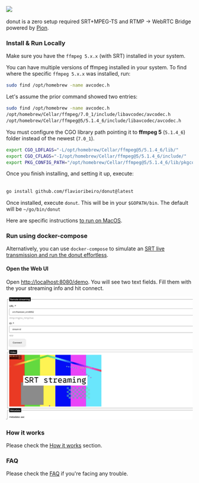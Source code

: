 
<img src="https://user-images.githubusercontent.com/244265/200068510-7c24d5c7-6ba0-44ee-8e60-0f157f990b90.png" width="350" />

donut is a zero setup required SRT+MPEG-TS and RTMP -> WebRTC Bridge powered by [Pion](http://pion.ly/).

### Install & Run Locally

Make sure you have the `ffmpeg 5.x.x` (with SRT) installed in your system. 

You can have multiple versions of ffmpeg installed in your system. To find where the specific `ffmpeg 5.x.x` was installed, run:

```bash
sudo find /opt/homebrew -name avcodec.h
```

Let's assume the prior command showed two entries:

```bash
sudo find /opt/homebrew -name avcodec.h
/opt/homebrew/Cellar/ffmpeg/7.0_1/include/libavcodec/avcodec.h
/opt/homebrew/Cellar/ffmpeg@5/5.1.4_6/include/libavcodec/avcodec.h
```

You must configure the CGO library path pointing it to **ffmpeg 5** (`5.1.4_6`) folder instead of the newest (`7.0_1`).

```bash
export CGO_LDFLAGS="-L/opt/homebrew/Cellar/ffmpeg@5/5.1.4_6/lib/"
export CGO_CFLAGS="-I/opt/homebrew/Cellar/ffmpeg@5/5.1.4_6/include/"
export PKG_CONFIG_PATH="/opt/homebrew/Cellar/ffmpeg@5/5.1.4_6/lib/pkgconfig"
```

Once you finish installing, and setting it up, execute:

```bash

go install github.com/flavioribeiro/donut@latest

```

Once installed, execute `donut`. This will be in your `$GOPATH/bin`. The default will be `~/go/bin/donut`

Here are specific instructions [to run on MacOS](/MAC_DEVELOPMENT.md).

### Run using docker-compose

Alternatively, you can use `docker-compose` to simulate an [SRT live transmission and run the donut effortless](/DOCKER_DEVELOPMENT.md).


#### Open the Web UI
Open [http://localhost:8080/demo](http://localhost:8080/demo). You will see two text fields. Fill them with the your streaming info and hit connect.

![donut docker-compose setup](/.github/docker-compose-donut-setup.webp "donut docker-compose setup")

### How it works

Please check the [How it works](/HOW_IT_WORKS.md) section.

### FAQ

Please check the [FAQ](/FAQ.md) if you're facing any trouble.